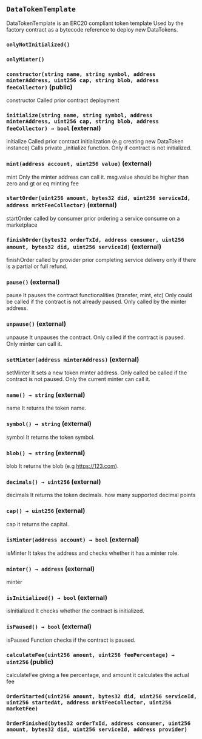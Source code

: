 ## `DataTokenTemplate`



DataTokenTemplate is an ERC20 compliant token template
Used by the factory contract as a bytecode reference to 
deploy new DataTokens.

### `onlyNotInitialized()`





### `onlyMinter()`






### `constructor(string name, string symbol, address minterAddress, uint256 cap, string blob, address feeCollector)` (public)



constructor
Called prior contract deployment


### `initialize(string name, string symbol, address minterAddress, uint256 cap, string blob, address feeCollector) → bool` (external)



initialize
Called prior contract initialization (e.g creating new DataToken instance)
Calls private _initialize function. Only if contract is not initialized.


### `mint(address account, uint256 value)` (external)



mint
Only the minter address can call it.
msg.value should be higher than zero and gt or eq minting fee


### `startOrder(uint256 amount, bytes32 did, uint256 serviceId, address mrktFeeCollector)` (external)



startOrder
called by consumer prior ordering a service consume on a marketplace


### `finishOrder(bytes32 orderTxId, address consumer, uint256 amount, bytes32 did, uint256 serviceId)` (external)



finishOrder
called by provider prior completing service delivery only
if there is a partial or full refund.


### `pause()` (external)



pause
It pauses the contract functionalities (transfer, mint, etc)
Only could be called if the contract is not already paused.
Only called by the minter address.

### `unpause()` (external)



unpause
It unpauses the contract.
Only called if the contract is paused.
Only minter can call it.

### `setMinter(address minterAddress)` (external)



setMinter
It sets a new token minter address.
Only called be called if the contract is not paused.
Only the current minter can call it.


### `name() → string` (external)



name
It returns the token name.


### `symbol() → string` (external)



symbol
It returns the token symbol.


### `blob() → string` (external)



blob
It returns the blob (e.g https://123.com).


### `decimals() → uint256` (external)



decimals
It returns the token decimals.
how many supported decimal points


### `cap() → uint256` (external)



cap
it returns the capital.


### `isMinter(address account) → bool` (external)



isMinter
It takes the address and checks whether it has a minter role.


### `minter() → address` (external)



minter


### `isInitialized() → bool` (external)



isInitialized
It checks whether the contract is initialized.


### `isPaused() → bool` (external)



isPaused
Function checks if the contract is paused.


### `calculateFee(uint256 amount, uint256 feePercentage) → uint256` (public)



calculateFee
giving a fee percentage, and amount it calculates the actual fee



### `OrderStarted(uint256 amount, bytes32 did, uint256 serviceId, uint256 startedAt, address mrktFeeCollector, uint256 marketFee)`





### `OrderFinished(bytes32 orderTxId, address consumer, uint256 amount, bytes32 did, uint256 serviceId, address provider)`





